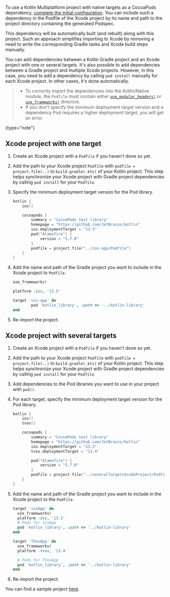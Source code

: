 [//]: # (title: Use a Kotlin Gradle project as a CocoaPods dependency)

To use a Kotlin Multiplatform project with native targets as a CocoaPods dependency, [complete the initial configuration](native-cocoapods.md#set-up-an-environment-to-work-with-cocoapods).
You can include such a dependency in the Podfile of the Xcode project by its name and path to the project directory
containing the generated Podspec.

This dependency will be automatically built (and rebuilt) along with this project. Such an approach
simplifies importing to Xcode by removing a need to write the corresponding Gradle tasks and Xcode build steps manually.

You can add dependencies between a Kotlin Gradle project and an Xcode project with one or several targets. It's also possible to add
dependencies between a Gradle project and multiple Xcode projects. However, in this case, you need to add a
dependency by calling `pod install` manually for each Xcode project. In other cases, it's done automatically.

> * To correctly import the dependencies into the Kotlin/Native module, the `Podfile` must contain either
>   [`use_modular_headers!`](https://guides.cocoapods.org/syntax/podfile.html#use_modular_headers_bang) or
>   [`use_frameworks!`](https://guides.cocoapods.org/syntax/podfile.html#use_frameworks_bang) directive.
> * If you don't specify the minimum deployment target version and a dependency Pod requires a higher deployment target,
>   you will get an error.
>
{type="note"}

## Xcode project with one target

1. Create an Xcode project with a `Podfile` if you haven't done so yet.
2. Add the path to your Xcode project `Podfile` with `podfile = project.file(..)` to `build.gradle(.kts)`
   of your Kotlin project.
   This step helps synchronize your Xcode project with Gradle project dependencies by calling `pod install` for your `Podfile`.
3. Specify the minimum deployment target version for the Pod library.
    ```kotlin
    kotlin {
        ios()

        cocoapods {
            summary = "CocoaPods test library"
            homepage = "https://github.com/JetBrains/kotlin"
            ios.deploymentTarget = "13.5"
            pod("Alamofire") {
                version = "5.7.0"
            }
            podfile = project.file("../ios-app/Podfile")
        }
    }
    ```

4. Add the name and path of the Gradle project you want to include in the Xcode project to `Podfile`.

    ```ruby
    use_frameworks!

    platform :ios, '13.5'

    target 'ios-app' do
            pod 'kotlin_library', :path => '../kotlin-library'
    end
    ```

5. Re-import the project.

## Xcode project with several targets

1. Create an Xcode project with a `Podfile` if you haven't done so yet.
2. Add the path to your Xcode project `Podfile` with `podfile = project.file(..)` to `build.gradle(.kts)`
   of your Kotlin project.
   This step helps synchronize your Xcode project with Gradle project dependencies by calling `pod install` for your `Podfile`.
3. Add dependencies to the Pod libraries you want to use in your project with `pod()`.
4. For each target, specify the minimum deployment target version for the Pod library.

    ```kotlin
    kotlin {
        ios()
        tvos()

        cocoapods {
            summary = "CocoaPods test library"
            homepage = "https://github.com/JetBrains/kotlin"
            ios.deploymentTarget = "13.5"
            tvos.deploymentTarget = "13.4"

            pod("Alamofire") {
                version = "5.7.0"
            }
            podfile = project.file("../severalTargetsXcodeProject/Podfile") // specify the path to the Podfile
        }
    }
    ```

5. Add the name and path of the Gradle project you want to include in the Xcode project to the `Podfile`.

    ```ruby
    target 'iosApp' do
      use_frameworks!
      platform :ios, '13.5'
      # Pods for iosApp
      pod 'kotlin_library', :path => '../kotlin-library'
    end

    target 'TVosApp' do
      use_frameworks!
      platform :tvos, '13.4'

      # Pods for TVosApp
      pod 'kotlin_library', :path => '../kotlin-library'
    end
    ```

6. Re-import the project.

You can find a sample project [here](https://github.com/Kotlin/kmm-with-cocoapods-multitarget-xcode-sample).